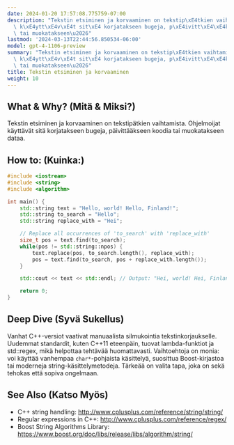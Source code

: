 ```yaml
---
date: 2024-01-20 17:57:08.775759-07:00
description: "Tekstin etsiminen ja korvaaminen on tekstip\xE4tkien vaihtamista. Ohjelmoijat\
  \ k\xE4ytt\xE4v\xE4t sit\xE4 korjatakseen bugeja, p\xE4ivitt\xE4\xE4kseen koodia\
  \ tai muokatakseen\u2026"
lastmod: '2024-03-13T22:44:56.850534-06:00'
model: gpt-4-1106-preview
summary: "Tekstin etsiminen ja korvaaminen on tekstip\xE4tkien vaihtamista. Ohjelmoijat\
  \ k\xE4ytt\xE4v\xE4t sit\xE4 korjatakseen bugeja, p\xE4ivitt\xE4\xE4kseen koodia\
  \ tai muokatakseen\u2026"
title: Tekstin etsiminen ja korvaaminen
weight: 10
---
```


## What & Why? (Mitä & Miksi?)
Tekstin etsiminen ja korvaaminen on tekstipätkien vaihtamista. Ohjelmoijat käyttävät sitä korjatakseen bugeja, päivittääkseen koodia tai muokatakseen dataa.

## How to: (Kuinka:)
```C++
#include <iostream>
#include <string>
#include <algorithm>

int main() {
    std::string text = "Hello, world! Hello, Finland!";
    std::string to_search = "Hello";
    std::string replace_with = "Hei";

    // Replace all occurrences of 'to_search' with 'replace_with'
    size_t pos = text.find(to_search);
    while(pos != std::string::npos) {
        text.replace(pos, to_search.length(), replace_with);
        pos = text.find(to_search, pos + replace_with.length());
    }

    std::cout << text << std::endl; // Output: "Hei, world! Hei, Finland!"

    return 0;
}
```

## Deep Dive (Syvä Sukellus)
Vanhat C++-versiot vaativat manuaalista silmukointia tekstinkorjaukselle. Uudemmat standardit, kuten C++11 eteenpäin, tuovat lambda-funktiot ja std::regex, mikä helpottaa tehtävää huomattavasti. Vaihtoehtoja on monia: voi käyttää vanhempaa `char*`-pohjaista käsittelyä, suosittua Boost-kirjastoa tai moderneja string-käsittelymetodeja. Tärkeää on valita tapa, joka on sekä tehokas että sopiva ongelmaan.

## See Also (Katso Myös)
- C++ string handling: http://www.cplusplus.com/reference/string/string/
- Regular expressions in C++: http://www.cplusplus.com/reference/regex/
- Boost String Algorithms Library: https://www.boost.org/doc/libs/release/libs/algorithm/string/
